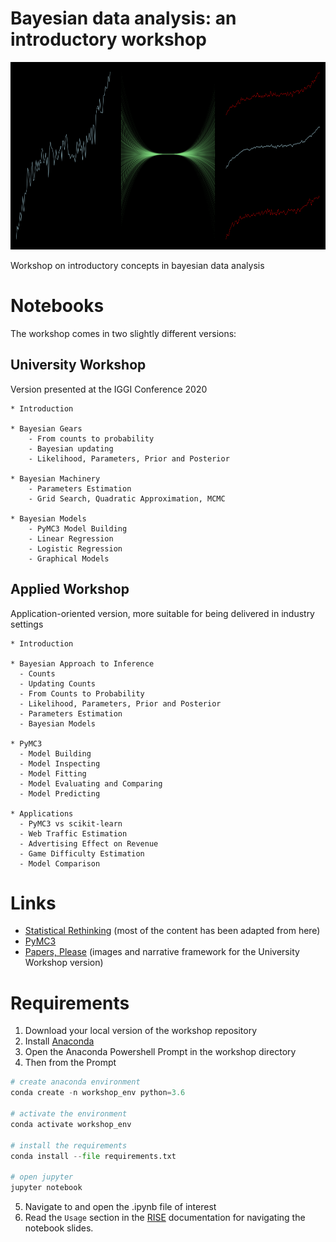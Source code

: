 # Bayesian data analysis: an introductory workshop
  
<p align="center">
  <img width="906" height="300" src="https://github.com/vb690/introduction_bayesian_analysis/blob/master/results/figures/presentation/header.png">
</p>

Workshop on introductory concepts in bayesian data analysis

# Notebooks 
The workshop comes in two slightly different versions: 

## University Workshop
Version presented at the IGGI Conference 2020
```
* Introduction  

* Bayesian Gears  
    - From counts to probability  
    - Bayesian updating  
    - Likelihood, Parameters, Prior and Posterior  
    
* Bayesian Machinery  
    - Parameters Estimation  
    - Grid Search, Quadratic Approximation, MCMC  

* Bayesian Models  
    - PyMC3 Model Building  
    - Linear Regression  
    - Logistic Regression  
    - Graphical Models  
```

## Applied Workshop
Application-oriented version, more suitable for being delivered in industry settings
```
* Introduction

* Bayesian Approach to Inference
  - Counts
  - Updating Counts
  - From Counts to Probability
  - Likelihood, Parameters, Prior and Posterior
  - Parameters Estimation
  - Bayesian Models

* PyMC3
  - Model Building
  - Model Inspecting
  - Model Fitting
  - Model Evaluating and Comparing
  - Model Predicting

* Applications
  - PyMC3 vs scikit-learn
  - Web Traffic Estimation
  - Advertising Effect on Revenue
  - Game Difficulty Estimation
  - Model Comparison
```

# Links 

* [Statistical Rethinking](https://xcelab.net/rm/statistical-rethinking/) (most of the content has been adapted from here)
* [PyMC3](https://docs.pymc.io/)
* [Papers, Please](https://en.wikipedia.org/wiki/Papers,_Please) (images and narrative framework for the University Workshop version)

# Requirements 
1. Download your local version of the workshop repository
2. Install [Anaconda](https://docs.anaconda.com/anaconda/install/)
3. Open the Anaconda Powershell Prompt in the workshop directory
4. Then from the Prompt
``` python
# create anaconda environment
conda create -n workshop_env python=3.6

# activate the environment
conda activate workshop_env

# install the requirements
conda install --file requirements.txt

# open jupyter 
jupyter notebook
```
5. Navigate to and open the .ipynb file of interest 
6. Read the `Usage` section in the [RISE](https://rise.readthedocs.io/en/5.0.0/README.html#) documentation for navigating the notebook slides.
